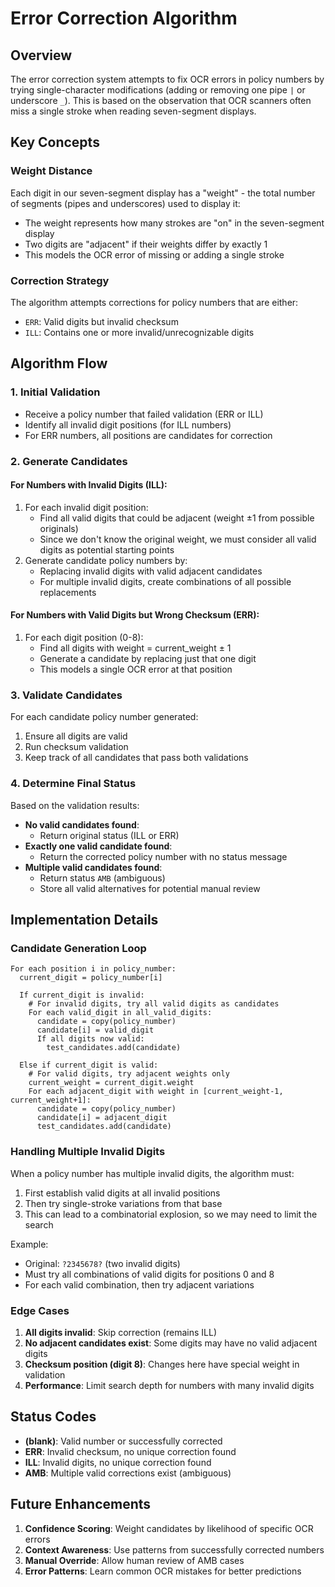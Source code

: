 # Error Correction Algorithm

## Overview
The error correction system attempts to fix OCR errors in policy numbers by trying single-character modifications (adding or removing one pipe `|` or underscore `_`). This is based on the observation that OCR scanners often miss a single stroke when reading seven-segment displays.

## Key Concepts

### Weight Distance
Each digit in our seven-segment display has a "weight" - the total number of segments (pipes and underscores) used to display it:
- The weight represents how many strokes are "on" in the seven-segment display
- Two digits are "adjacent" if their weights differ by exactly 1
- This models the OCR error of missing or adding a single stroke

### Correction Strategy
The algorithm attempts corrections for policy numbers that are either:
- `ERR`: Valid digits but invalid checksum
- `ILL`: Contains one or more invalid/unrecognizable digits

## Algorithm Flow

### 1. Initial Validation
- Receive a policy number that failed validation (ERR or ILL)
- Identify all invalid digit positions (for ILL numbers)
- For ERR numbers, all positions are candidates for correction

### 2. Generate Candidates

#### For Numbers with Invalid Digits (ILL):
1. For each invalid digit position:
   - Find all valid digits that could be adjacent (weight ±1 from possible originals)
   - Since we don't know the original weight, we must consider all valid digits as potential starting points
2. Generate candidate policy numbers by:
   - Replacing invalid digits with valid adjacent candidates
   - For multiple invalid digits, create combinations of all possible replacements

#### For Numbers with Valid Digits but Wrong Checksum (ERR):
1. For each digit position (0-8):
   - Find all digits with weight = current_weight ± 1
   - Generate a candidate by replacing just that one digit
   - This models a single OCR error at that position

### 3. Validate Candidates
For each candidate policy number generated:
1. Ensure all digits are valid
2. Run checksum validation
3. Keep track of all candidates that pass both validations

### 4. Determine Final Status

Based on the validation results:
- **No valid candidates found**: 
  - Return original status (ILL or ERR)
- **Exactly one valid candidate found**: 
  - Return the corrected policy number with no status message
- **Multiple valid candidates found**: 
  - Return status `AMB` (ambiguous)
  - Store all valid alternatives for potential manual review

## Implementation Details

### Candidate Generation Loop

```
For each position i in policy_number:
  current_digit = policy_number[i]
  
  If current_digit is invalid:
    # For invalid digits, try all valid digits as candidates
    For each valid_digit in all_valid_digits:
      candidate = copy(policy_number)
      candidate[i] = valid_digit
      If all digits now valid:
        test_candidates.add(candidate)
  
  Else if current_digit is valid:
    # For valid digits, try adjacent weights only
    current_weight = current_digit.weight
    For each adjacent_digit with weight in [current_weight-1, current_weight+1]:
      candidate = copy(policy_number)
      candidate[i] = adjacent_digit
      test_candidates.add(candidate)
```

### Handling Multiple Invalid Digits

When a policy number has multiple invalid digits, the algorithm must:
1. First establish valid digits at all invalid positions
2. Then try single-stroke variations from that base
3. This can lead to a combinatorial explosion, so we may need to limit the search

Example:
- Original: `?2345678?` (two invalid digits)
- Must try all combinations of valid digits for positions 0 and 8
- For each valid combination, then try adjacent variations

### Edge Cases

1. **All digits invalid**: Skip correction (remains ILL)
2. **No adjacent candidates exist**: Some digits may have no valid adjacent digits
3. **Checksum position (digit 8)**: Changes here have special weight in validation
4. **Performance**: Limit search depth for numbers with many invalid digits

## Status Codes

- **(blank)**: Valid number or successfully corrected
- **ERR**: Invalid checksum, no unique correction found
- **ILL**: Invalid digits, no unique correction found  
- **AMB**: Multiple valid corrections exist (ambiguous)

## Future Enhancements

1. **Confidence Scoring**: Weight candidates by likelihood of specific OCR errors
2. **Context Awareness**: Use patterns from successfully corrected numbers
3. **Manual Override**: Allow human review of AMB cases
4. **Error Patterns**: Learn common OCR mistakes for better predictions